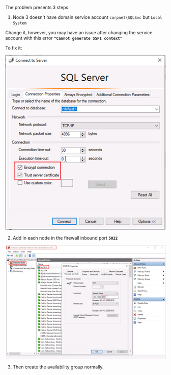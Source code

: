 The problem presents 3 steps:

1. Node 3 doesn't have domain service account `corpnet\SQLSvc` but `Local System` 

  Change it, however, you may have an issue after changing the service account with this error **`"Cannot generate SSPI context"`**

  To fix it:

![alt text](https://github.com/MohamedAbdelhalem/Acrreditations/blob/main/AG_Monitor_and_Troubleshooting/media/Trust_Encrypt.png)

2. Add in each node in the firewall inbound port **`5022`**

![alt text](https://github.com/MohamedAbdelhalem/Acrreditations/blob/main/AG_Monitor_and_Troubleshooting/media/Port_5022.png)

3. Then create the availability group normally.
